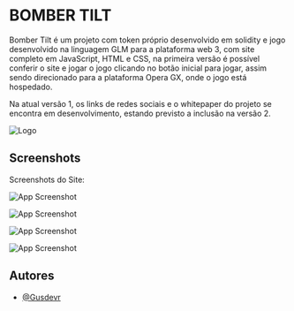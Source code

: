 
# BOMBER TILT

Bomber Tilt é um projeto com token próprio desenvolvido em solidity e jogo desenvolvido na linguagem GLM para a plataforma web 3,
com site completo em JavaScript, HTML e CSS, na primeira versão é possível conferir o site e jogar o jogo clicando no botão inicial para jogar, assim sendo direcionado para a plataforma Opera GX, onde o jogo está hospedado.

Na atual versão 1, os links de redes sociais e o whitepaper do projeto se encontra em desenvolvimento, estando previsto a inclusão na versão 2.






![Logo](https://i.imgur.com/ZKfzcT8.jpg)


## Screenshots 


Screenshots do Site:

![App Screenshot](https://i.imgur.com/7yzHL3c.png)

![App Screenshot](https://i.imgur.com/PRk2OVa.png)

![App Screenshot](https://i.imgur.com/8GLxedv.png)

![App Screenshot](https://i.imgur.com/5aqcVmp.png)












## Autores

- [@Gusdevr](https://github.com/Gusdevr)




